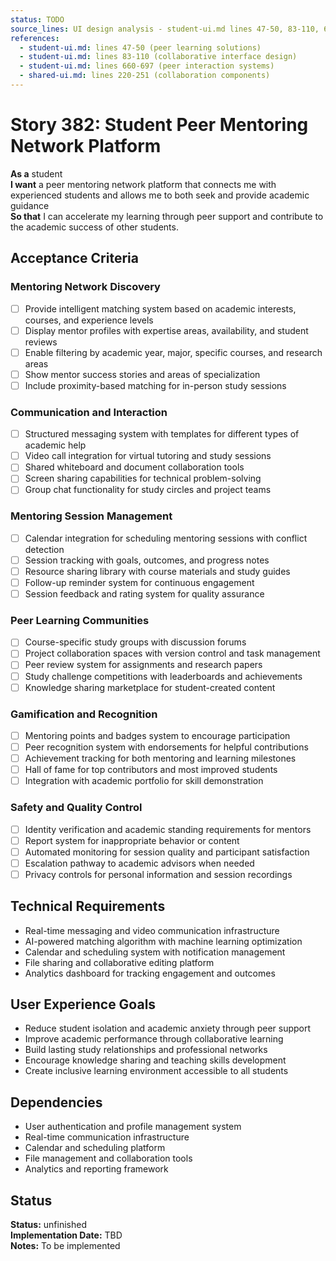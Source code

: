 ```yaml
---
status: TODO
source_lines: UI design analysis - student-ui.md lines 47-50, 83-110, 660-697
references:
  - student-ui.md: lines 47-50 (peer learning solutions)
  - student-ui.md: lines 83-110 (collaborative interface design)
  - student-ui.md: lines 660-697 (peer interaction systems)
  - shared-ui.md: lines 220-251 (collaboration components)
---
```


# Story 382: Student Peer Mentoring Network Platform

**As a** student  
**I want** a peer mentoring network platform that connects me with experienced students and allows me to both seek and provide academic guidance  
**So that** I can accelerate my learning through peer support and contribute to the academic success of other students.

## Acceptance Criteria

### Mentoring Network Discovery
- [ ] Provide intelligent matching system based on academic interests, courses, and experience levels
- [ ] Display mentor profiles with expertise areas, availability, and student reviews
- [ ] Enable filtering by academic year, major, specific courses, and research areas
- [ ] Show mentor success stories and areas of specialization
- [ ] Include proximity-based matching for in-person study sessions

### Communication and Interaction
- [ ] Structured messaging system with templates for different types of academic help
- [ ] Video call integration for virtual tutoring and study sessions
- [ ] Shared whiteboard and document collaboration tools
- [ ] Screen sharing capabilities for technical problem-solving
- [ ] Group chat functionality for study circles and project teams

### Mentoring Session Management
- [ ] Calendar integration for scheduling mentoring sessions with conflict detection
- [ ] Session tracking with goals, outcomes, and progress notes
- [ ] Resource sharing library with course materials and study guides
- [ ] Follow-up reminder system for continuous engagement
- [ ] Session feedback and rating system for quality assurance

### Peer Learning Communities
- [ ] Course-specific study groups with discussion forums
- [ ] Project collaboration spaces with version control and task management
- [ ] Peer review system for assignments and research papers
- [ ] Study challenge competitions with leaderboards and achievements
- [ ] Knowledge sharing marketplace for student-created content

### Gamification and Recognition
- [ ] Mentoring points and badges system to encourage participation
- [ ] Peer recognition system with endorsements for helpful contributions
- [ ] Achievement tracking for both mentoring and learning milestones
- [ ] Hall of fame for top contributors and most improved students
- [ ] Integration with academic portfolio for skill demonstration

### Safety and Quality Control
- [ ] Identity verification and academic standing requirements for mentors
- [ ] Report system for inappropriate behavior or content
- [ ] Automated monitoring for session quality and participant satisfaction
- [ ] Escalation pathway to academic advisors when needed
- [ ] Privacy controls for personal information and session recordings

## Technical Requirements

- Real-time messaging and video communication infrastructure
- AI-powered matching algorithm with machine learning optimization
- Calendar and scheduling system with notification management
- File sharing and collaborative editing platform
- Analytics dashboard for tracking engagement and outcomes

## User Experience Goals

- Reduce student isolation and academic anxiety through peer support
- Improve academic performance through collaborative learning
- Build lasting study relationships and professional networks
- Encourage knowledge sharing and teaching skills development
- Create inclusive learning environment accessible to all students

## Dependencies

- User authentication and profile management system
- Real-time communication infrastructure
- Calendar and scheduling platform
- File management and collaboration tools
- Analytics and reporting framework
## Status
**Status:** unfinished  
**Implementation Date:** TBD  
**Notes:** To be implemented

